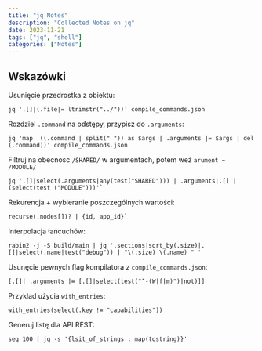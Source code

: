 ```yaml
---
title: "jq Notes"
description: "Collected Notes on jq"
date: 2023-11-21
tags: ["jq", "shell"]
categories: ["Notes"]
---
```


## Wskazówki

Usunięcie przedrostka z obiektu:

```
jq '.[]|(.file|= ltrimstr("../"))' compile_commands.json
```

Rozdziel `.command` na odstępy, przypisz do `.arguments`:

```
jq 'map  ((.command | split(" ")) as $args | .arguments |= $args | del (.command))' compile_commands.json
```

Filtruj na obecnosc `/SHARED/` w argumentach, potem weź `arument ~ /MODULE/`

```
jq '.[]|select(.arguments|any(test("SHARED"))) | .arguments|.[] | (select(test ("MODULE")))'`
```

Rekurencja + wybieranie poszczególnych wartości:

```jq
recurse(.nodes[])? | {id, app_id}`
```

Interpolacja łańcuchów:

```jq
rabin2 -j -S build/main | jq '.sections|sort_by(.size)|.[]|select(.name|test("debug")) | "\(.size) \(.name) " '
```

Usunęcie pewnych flag kompilatora z `compile_commands.json`:

```jq
[.[]| .arguments |= [.[]|select(test("^-(W|f|m)")|not)]]
```

Przykład użycia `with_entries`:

```jq
with_entries(select(.key != "capabilities"))
```

Generuj listę dla API REST:

```
seq 100 | jq -s '{lsit_of_strings : map(tostring)}'
```
